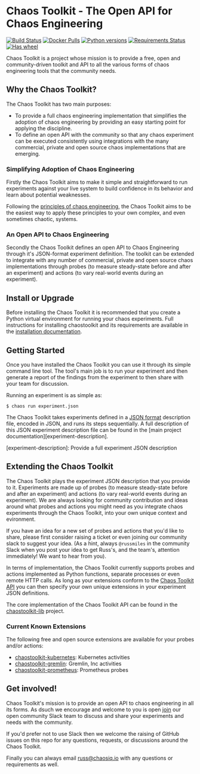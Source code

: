 # Chaos Toolkit - The Open API for Chaos Engineering

[![Build Status](https://travis-ci.org/chaostoolkit/chaostoolkit.svg?branch=master)](https://travis-ci.org/chaostoolkit/chaostoolkit)
[![Docker Pulls](https://img.shields.io/docker/pulls/chaostoolkit/chaostoolkit.svg)](https://hub.docker.com/r/chaostoolkit/chaostoolkit/)
[![Python versions](https://img.shields.io/pypi/pyversions/chaostoolkit.svg)](https://www.python.org/)
[![Requirements Status](https://requires.io/github/chaostoolkit/chaostoolkit/requirements.svg?branch=master)](https://requires.io/github/chaostoolkit/chaostoolkit/requirements/?branch=master)
[![Has wheel](https://img.shields.io/pypi/wheel/chaostoolkit.svg)](http://pythonwheels.com/)

Chaos Toolkit is a project whose mission is to provide a free, open and community-driven toolkit and API to all the various forms of chaos engineering tools that the community needs.

## Why the Chaos Toolkit?

The Chaos Toolkit has two main purposes:

* To provide a full chaos engineering implementation that simplifies the adoption of chaos engineering by providing an easy starting point for applying the discipline.
* To define an open API with the community so that any chaos experiment can be executed consistently using integrations with the many commercial, private and open source chaos implementations that are emerging.

### Simplifying Adoption of Chaos Engineering

Firstly the Chaos Toolkit aims to make it simple and straightforward to run
experiments against your live system to build confidence in its behavior and learn about
potential weaknesses.

Following the 
[principles of chaos engineering][principles], the Chaos Toolkit aims to be the easiest way to apply these principles to your own complex, and even sometimes chaotic, systems.

[principles]: http://principlesofchaos.org/

### An Open API to Chaos Engineering

Secondly the Chaos Toolkit defines an open API to Chaos Engineering through it's JSON-format experiment definition. The toolkit can be extended to integrate with any number of commercial, private and open source chaos implementations through probes (to measure steady-state before and after an experiment) and actions (to vary real-world events during an experiment).

## Install or Upgrade

Before installing the Chaos Toolkit it is recommended that you create a Python virtual environment for running your chaos experiments. Full instructions for installing chaostoolkit and its requirements are available in the [installation documentation][install].

[install]: https://chaostoolkit.github.io/chaostoolkit/usage/install/

## Getting Started

Once you have installed the Chaos Toolkit you can use it through its simple command line tool. The tool's main job is to run your experiment and then 
generate a report of the findings from the experiment to then share with your team for discussion.

Running an experiment is as simple as:

```
$ chaos run experiment.json
```

The Chaos Toolkit takes experiments defined in a [JSON format][json] description file, encoded in JSON, and runs its steps sequentially. A full description of this JSON experiment description file can be found in the [main project documentation][experiment-description].

[json]: https://www.json.org/
[experiment-description]: Provide a full experiment JSON description 

## Extending the Chaos Toolkit

The Chaos Toolkit plays the experiment JSON description that you provide to it. 
Experiments are made up of probes (to measure steady-state before and after an experiment) and actions (to vary real-world events during an experiment). We are always looking for community contribution and ideas around
what probes and actions you might need as you integrate chaos experiments through the Chaos Toolkit, into your own unique context and evironment.

If you have an idea for a new set of probes and actions that you'd like to share, please first consider raising a ticket or even joining our community slack to suggest your idea. (As a hint, always `@russmiles` in the community Slack when you post your idea to get Russ's, and the team's, attention immediately! We want to hear from you).

In terms of implementation, the Chaos Toolkit currently supports probes and actions implemented as Python functions, separate processes or even remote HTTP calls. As long as your extensions conform to the [Chaos Toolkit API][chaoslib] you can then specify your own unique extensions in your experiment JSON definitions. 

The core implementation of the Chaos Toolkit API can be found in the [chaostoolkit-lib][chaoslib] project.

[chaoslib]: https://github.com/chaostoolkit/chaostoolkit-lib

### Current Known Extensions

The following free and open source extensions are available for your probes and/or actions:

* [chaostoolkit-kubernetes][chaoskube]: Kubernetes activities
* [chaostoolkit-gremlin][chaosgremlin]: Gremlin, Inc activities
* [chaostoolkit-prometheus][chaosprom]: Prometheus probes

[chaoskube]: https://github.com/chaostoolkit/chaostoolkit-kubernetes-support
[chaosgremlin]: https://github.com/chaostoolkit/chaostoolkit-gremlin
[chaosprom]: https://github.com/chaostoolkit/chaostoolkit-prometheus

## Get involved!

Chaos Toolkit's mission is to provide an open API to chaos engineering in all its forms. As dsuch we encourage and welcome to you  is open [join][join] our open community Slack team to discuss and share your experiments and needs with the community.

[join]: https://join.chaostoolkit.org/

If you'd prefer not to use Slack then we welcome the raising of GitHub issues on this repo for any questions, requests, or discussions around the Chaos Toolkit.

Finally you can always email russ@chaosiq.io with any questions or requirements as well.
